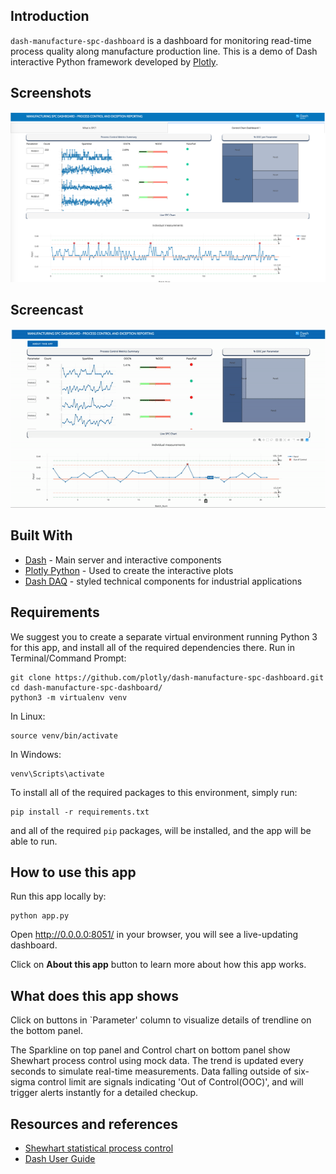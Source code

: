 
## Introduction
`dash-manufacture-spc-dashboard` is a dashboard for monitoring read-time process quality along manufacture production line. 
This is a demo of Dash interactive Python framework developed by [Plotly](https//plot.ly/).

## Screenshots
![initial](img/Screenshot.png)

## Screencast
![Animated](img/Screencast.gif)

## Built With
* [Dash](https://dash.plot.ly/) - Main server and interactive components 
* [Plotly Python](https://plot.ly/python/) - Used to create the interactive plots
* [Dash DAQ](dashdaq.io) - styled technical components for industrial applications

## Requirements
We suggest you to create a separate virtual environment running Python 3 for this app, and install all of the required dependencies there. Run in Terminal/Command Prompt:

```
git clone https://github.com/plotly/dash-manufacture-spc-dashboard.git
cd dash-manufacture-spc-dashboard/
python3 -m virtualenv venv
```
In Linux: 

```
source venv/bin/activate
```
In Windows: 

```
venv\Scripts\activate
```

To install all of the required packages to this environment, simply run:

```
pip install -r requirements.txt
```

and all of the required `pip` packages, will be installed, and the app will be able to run.


## How to use this app

Run this app locally by:
```
python app.py
```
Open http://0.0.0.0:8051/ in your browser, you will see a live-updating dashboard.

Click on **About this app** button to learn more about how this app works.

## What does this app shows
Click on buttons in `Parameter' column to visualize details of trendline on the bottom panel.

The Sparkline on top panel and Control chart on bottom panel show Shewhart process control using mock data. 
The trend is updated every seconds to simulate real-time measurements. Data falling outside of six-sigma control limit are signals indicating 'Out of Control(OOC)', and will 
trigger alerts instantly for a detailed checkup. 

## Resources and references
* [Shewhart statistical process control](https://en.wikipedia.org/wiki/Shewhart_individuals_control_chart)
* [Dash User Guide](https://dash.plot.ly/)